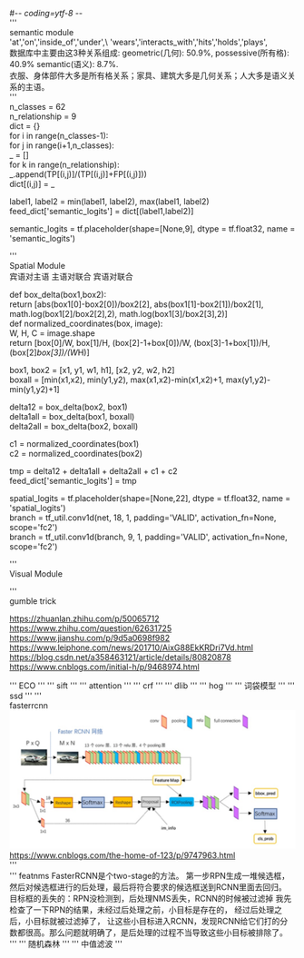 #-*- coding=ytf-8 -*-  
'''  
semantic module  
'at','on','inside_of','under',\ 'wears','interacts_with','hits','holds','plays',  
数据库中主要由这3种关系组成: geometric(几何): 50.9%, possessive(所有格): 40.9% semantic(语义): 8.7%.  
衣服、身体部件大多是所有格关系；家具、建筑大多是几何关系；人大多是语义关系的主语。  
'''  
n_classes = 62  
n_relationship = 9  
dict = {}  
for i in range(n_classes-1):  
    for j in range(i+1,n_classes):  
        _ = []  
        for k in range(n_relationship):  
            _.append(TP[(i,j)]/(TP[(i,j)]+FP[(i,j)]))  
        dict[(i,j)] = _  
  
label1, label2 = min(label1, label2), max(label1, label2)  
feed_dict['semantic_logits'] = dict[(label1,label2)]   
   
semantic_logits = tf.placeholder(shape=[None,9], dtype = tf.float32, name = 'semantic_logits')  
   
'''  
Spatial Module    
宾语对主语 主语对联合 宾语对联合    
  
def box_delta(box1,box2):    
    return [abs(box1[0]-box2[0])/box2[2], abs(box1[1]-box2[1])/box2[1], math.log(box1[2]/box2[2],2), math.log(box1[3]/box2[3],2)]  
def normalized_coordinates(box, image):  
    W, H, C = image.shape  
    return [box[0]/W, box[1]/H, (box[2]-1+box[0])/W, (box[3]-1+box[1])/H, (box[2]*box[3])/(W*H)]  
    
box1, box2 = [x1, y1, w1, h1], [x2, y2, w2, h2]  
boxall = [min(x1,x2), min(y1,y2), max(x1,x2)-min(x1,x2)+1, max(y1,y2)-min(y1,y2)+1]  
  
delta12 = box_delta(box2, box1)  
delta1all = box_delta(box1, boxall)  
delta2all = box_delta(box2, boxall)  
  
c1 = normalized_coordinates(box1)  
c2 = normalized_coordinates(box2)  
  
tmp = delta12 + delta1all + delta2all + c1 + c2  
feed_dict['semantic_logits'] = tmp  
  
spatial_logits = tf.placeholder(shape=[None,22], dtype = tf.float32, name = 'spatial_logits')  
branch = tf_util.conv1d(net, 18, 1, padding='VALID', activation_fn=None, scope='fc2')  
branch = tf_util.conv1d(branch, 9, 1, padding='VALID', activation_fn=None, scope='fc2')  
  
'''  
Visual Module  

'''  
gumble trick  

https://zhuanlan.zhihu.com/p/50065712  
https://www.zhihu.com/question/62631725  
https://www.jianshu.com/p/9d5a0698f982  
https://www.leiphone.com/news/201710/AixG88EkKRDri7Vd.html  
https://blog.csdn.net/a358463121/article/details/80820878  
https://www.cnblogs.com/initial-h/p/9468974.html  

'''
ECO
'''
'''
sift
'''
'''
attention
'''
'''
crf
'''
'''
dlib
'''
'''
hog
'''
'''
词袋模型
'''
'''
ssd
'''
'''  
fasterrcnn  
![框图](https://github.com/XiaoPichu/relationship/blob/master/fasterrcnn.png)  
https://www.cnblogs.com/the-home-of-123/p/9747963.html  
'''  
'''
featnms
FasterRCNN是个two-stage的方法。
第一步RPN生成一堆候选框，然后对候选框进行的后处理，最后将符合要求的候选框送到RCNN里面去回归。
目标框的丢失的：RPN没检测到，后处理NMS丢失，RCNN的时候被过滤掉
我先检查了一下RPN的结果，未经过后处理之前，小目标是存在的，
经过后处理之后，小目标就被过滤掉了，
让这些小目标进入RCNN，发现RCNN给它们打的分数都很高。那么问题就明确了，是后处理的过程不当导致这些小目标被排除了。
'''
'''
随机森林
'''
'''
中值滤波
'''
